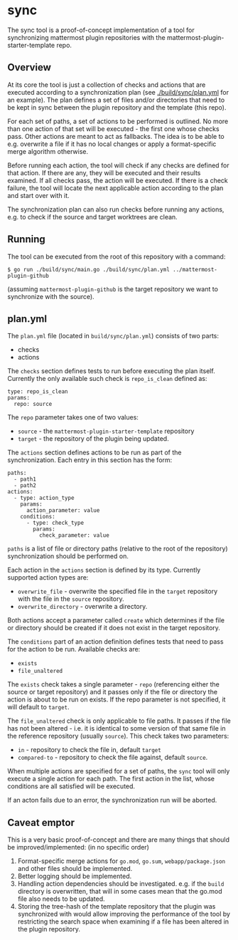 sync
====

The sync tool is a proof-of-concept implementation of a tool for synchronizing mattermost plugin
repositories with the mattermost-plugin-starter-template repo.

Overview
--------

At its core the tool is just a collection of checks and actions that are executed according to a
synchronization plan (see [./build/sync/plan.yml](https://github.com/mattermost/mattermost-plugin-starter-template/blob/sync/build/sync/plan.yml)
for an example). The plan defines a set of files
and/or directories that need to be kept in sync between the plugin repository and the template (this
repo).

For each set of paths, a set of actions to be performed is outlined. No more than one action of that set
will be executed - the first one whose checks pass. Other actions are meant to act as fallbacks.
The idea is to be able to e.g. overwrite a file if it has no local changes or apply a format-specific
merge algorithm otherwise.

Before running each action, the tool will check if any checks are defined for that action. If there
are any, they will be executed and their results examined. If all checks pass, the action will be executed.
If there is a check failure, the tool will locate the next applicable action according to the plan and
start over with it.

The synchronization plan can also run checks before running any actions, e.g. to check if the source and
target worktrees are clean.

Running
-------

The tool can be executed from the root of this repository with a command:
```
$ go run ./build/sync/main.go ./build/sync/plan.yml ../mattermost-plugin-github
```

(assuming `mattermost-plugin-github` is the target repository we want to synchronize with the source).

plan.yml
---------

The `plan.yml` file (located in `build/sync/plan.yml`) consists of two parts:
  - checks
  - actions

The `checks` section defines tests to run before executing the plan itself. Currently the only available such check is `repo_is_clean` defined as:
```
type: repo_is_clean
params:
  repo: source
```
The `repo` parameter takes one of two values:
- `source` - the `mattermost-plugin-starter-template` repository
- `target` - the repository of the plugin being updated.

The `actions` section defines actions to be run as part of the synchronization.
Each entry in this section has the form:
```
paths:
  - path1
  - path2
actions:
  - type: action_type
    params:
      action_parameter: value
    conditions:
      - type: check_type
        params:
          check_parameter: value
```

`paths` is a list of file or directory paths (relative to the root of the repository)
synchronization should be performed on.

Each action in the `actions` section is defined by its type. Currently supported action types are:
  - `overwrite_file` - overwrite the specified file in the `target` repository with the file in the `source` repository.
  - `overwrite_directory` - overwrite a directory.

Both actions accept a parameter called `create` which determines if the file or directory should be created if it does not exist in the target repository.

The `conditions` part of an action definition defines tests that need to pass for the
action to be run. Available checks are:
  - `exists`
  - `file_unaltered`

The `exists` check takes a single parameter - `repo` (referencing either the source or target repository) and it passes only if the file or directory the action is about to be run on exists. If the repo parameter is not specified, it will default to `target`.

The `file_unaltered` check is only applicable to file paths. It passes if the file
has not been altered - i.e. it is identical to some version of that same file in the reference repository (usually `source`). This check takes two parameters:
  - `in` - repository to check the file in, default `target`
  - `compared-to` - repository to check the file against, default `source`.

When multiple actions are specified for a set of paths, the `sync` tool will only
execute a single action for each path. The first action in the list, whose conditions
are all satisfied will be executed.

If an acton fails due to an error, the synchronization run will be aborted.

Caveat emptor
-------------

This is a very basic proof-of-concept and there are many things that should be improved/implemented:
(in no specific order)

   1. Format-specific merge actions for `go.mod`, `go.sum`, `webapp/package.json` and other files should
       be implemented.
   2. Better logging should be implemented.
   3. Handling action dependencies should be investigated.
      e.g. if the `build` directory is overwritten, that will in some cases mean that the go.mod file also needs
      to be updated.
   4. Storing the tree-hash of the template repository that the plugin was synchronized with would allow
      improving the performance of the tool by restricting the search space when examining if a file
      has been altered in the plugin repository.
